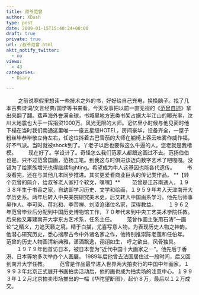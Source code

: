 ```yaml
---
title: 叔爷范曾
author: XDash
type: post
date: 2009-01-15T15:40:24+00:00
draft: true
private: true
url: /叔爷范曾.html
aktt_notify_twitter:
  - no
views:
  - 43
categories:
  - Diary

---
```

<img decoding="async" src="attachments/month_0901/i200911523358.jpg" border="0" alt="" />  
　　之前说寒假里想读一些技术之外的书，好好给自己充电，换换脑子。找了几本古典诗词/文言经典/国学等书来看。今天没事把以前一直无视的《<a target="_blank" href="http://www.douban.com/subject/1079508/">范曾自述</a>》拿出来翻了翻。蜚声海外誉满全球，书城里地方志类书架占据大半江山的曝光率，汶川大地震也大手一挥捐资1000万。风光无限的大师。记忆里小时候与他见面时他下榻在当时我们南通这里唯一一座五星级HOTEL，房间豪华，设备齐全，一屋子粉丝毕恭毕敬立侍左右，任这位抖着古巴雪茄的大师在躺椅上吞云吐雾作威作福，好不气派。当时就被shock到了。丫老子以后也要做这么牛逼的人。您老就是我楷模。  
　　现在好了。学设计了。奇怪怎么我们范家人都跟这画过不去。范扬伯伯也是。只不过范曾国画，范扬工笔。到我这与时俱进该迈向数字艺术了吧嘎嘎。没错为了给家族增光也得继续fighting。希望成为牛人这基因也能各代遗传。  
　　书没看完，还在与其他几本同步推进。其实更爱看商业巨头的传记类作品。  
**【转个范曾的简介，给叔爷老人家打个软文，嘿嘿】**  
　　范曾是江苏南通人，１９３８年生于书香之家，自幼即学习历史、文学和绘画，１９５９年考入天津南开大学历史系。两年后转入中央美院研究美术史，后又转入中国画系学习。他先后师事吴作人、李可染、蒋兆和、李苦禅、刘凌沧诸位名家，深得教益。  
　　１９６２年范曾毕业后分配到中国历史博物馆工作，７０年代末到中央工艺美术学院任教。后来他又筹建南开大学东方艺术系，任系主任。  
　　范曾作画主张用石涛&#8221;一画论&#8221;之精义，力追天籁之境，精于白描，尤喜写意人物。为表现历史人物之神韵，他潜心研究历史，悉心揣摩古今中外诸名家之作，他特别推崇陈老莲和任伯年。 范曾的历史人物画清新典雅，潇洒飘逸，诩诩如生， 呼之欲出，风骨独具。  
　　１９７９年他首访日本，被日本誉为&#8221;近代中国十大画家之一&#8221;。他先后于香港、日本等地多次举办个人画展。 1989年后他曾去法国居住过一段时间，后又回到南开大学任教。  
　　范曾是作品最早进入世界两大拍卖行的中国中年画家。１９９３年北京正式展开书画拍卖活动后，他的画也成为拍卖场的注意中心。１９９３年１２月北京拍卖市场推出的一幅《华陀望断图》，起价８万，最后以１２万成交。